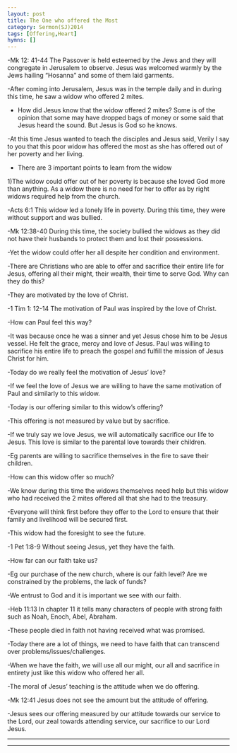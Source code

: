 ```yaml
---
layout: post
title: The One who offered the Most
category: Sermon(SJ)2014
tags: [Offering,Heart]
hymns: []
---
```

-Mk 12: 41-44 The Passover is held esteemed by the Jews and they will congregate in Jerusalem to observe. Jesus was welcomed warmly by the Jews hailing “Hosanna” and some of them laid garments. 

-After coming into Jerusalem, Jesus was in the temple daily and in during this  time, he saw a widow who offered 2 mites. 

- How did Jesus know that the widow offered 2 mites? Some is of the opinion that some may have dropped bags of money or some said that Jesus heard the sound. But Jesus is God so he knows.

-At this time Jesus wanted to teach the disciples and Jesus said, Verily I say to you that this poor widow has offered the most as she has offered out of her poverty and her living. 

- There are 3 important points to learn from the widow

1)The widow could offer out of her poverty is because she loved God more than anything. As a widow there is no need for her to offer as by right widows required help from the church.

-Acts 6:1 This widow led a lonely life in poverty. During this time, they were without support and was bullied. 

-Mk 12:38-40 During this time, the society bullied the widows as they did not have their husbands to protect them and lost their possessions.

-Yet the widow could offer her all despite her condition and environment.

-There are Christians who are able to offer and sacrifice their entire life for Jesus, offering all their might, their wealth, their time to serve God. Why can they do this?

-They are motivated by the love of Christ.

-1 Tim 1: 12-14 The motivation of Paul was inspired by the love of Christ. 

-How can Paul feel this way?

-It was because once he was a sinner and yet Jesus chose him to be Jesus vessel. He felt the grace, mercy and love of Jesus. Paul was willing to sacrifice his entire life to preach the gospel and fulfill the mission of Jesus Christ for him.

-Today do we really feel the motivation of Jesus’ love?  

-If we feel the love of Jesus we are willing to have the same motivation of Paul and similarly to this widow.

-Today is our offering similar to this widow’s offering?

-This offering is not measured by value but by sacrifice. 

-If we truly say we love Jesus, we will automatically sacrifice our life to Jesus. This love is similar to the parental love towards their children.

-Eg parents are willing to sacrifice themselves in the fire to save their children.

-How can this widow offer so much? 

-We know during this time the widows themselves need help but this widow who had received the 2 mites offered all that she had to the treasury.

-Everyone will think first before they offer to the Lord to ensure that their family and livelihood will be secured first.

-This widow had the foresight to see the future.

-1 Pet 1:8-9 Without seeing Jesus, yet they have the faith. 

-How far can our faith take us? 

-Eg our purchase of the new church, where is our faith level? Are we constrained by the problems, the lack of funds? 

-We entrust to God and it is important we see with our faith. 

-Heb 11:13 In chapter 11 it tells many characters of people with strong faith such as Noah, Enoch, Abel, Abraham. 

-These people died in faith not having received what was promised.

-Today there are a lot of things, we need to have faith that can transcend over problems/issues/challenges.

-When we have the faith, we will use all our might, our all and sacrifice in entirety just like this widow who offered her all. 

-The moral of Jesus’ teaching is the attitude when we do offering.

-Mk 12:41 Jesus does not see the amount but the attitude of offering. 

-Jesus sees our offering measured by our attitude towards our service to the Lord, our zeal towards attending service, our sacrifice to our Lord Jesus. 



----
****
